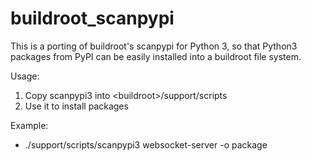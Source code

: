 # buildroot_scanpypi

This is a porting of buildroot's scanpypi for Python 3, so that Python3 packages from PyPI can be easily installed into a buildroot file system.

Usage:
1. Copy scanpypi3 into &lt;buildroot&gt;/support/scripts
2. Use it to install packages
  
Example:
* ./support/scripts/scanpypi3 websocket-server -o package
